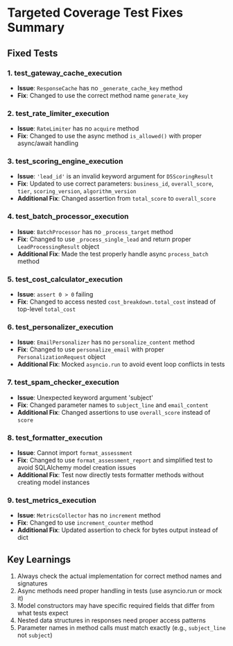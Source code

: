 # Targeted Coverage Test Fixes Summary

## Fixed Tests

### 1. test_gateway_cache_execution
- **Issue**: `ResponseCache` has no `_generate_cache_key` method
- **Fix**: Changed to use the correct method name `generate_key`

### 2. test_rate_limiter_execution
- **Issue**: `RateLimiter` has no `acquire` method
- **Fix**: Changed to use the async method `is_allowed()` with proper async/await handling

### 3. test_scoring_engine_execution
- **Issue**: `'lead_id'` is an invalid keyword argument for `D5ScoringResult`
- **Fix**: Updated to use correct parameters: `business_id`, `overall_score`, `tier`, `scoring_version`, `algorithm_version`
- **Additional Fix**: Changed assertion from `total_score` to `overall_score`

### 4. test_batch_processor_execution
- **Issue**: `BatchProcessor` has no `_process_target` method
- **Fix**: Changed to use `_process_single_lead` and return proper `LeadProcessingResult` object
- **Additional Fix**: Made the test properly handle async `process_batch` method

### 5. test_cost_calculator_execution
- **Issue**: `assert 0 > 0` failing
- **Fix**: Changed to access nested `cost_breakdown.total_cost` instead of top-level `total_cost`

### 6. test_personalizer_execution
- **Issue**: `EmailPersonalizer` has no `personalize_content` method
- **Fix**: Changed to use `personalize_email` with proper `PersonalizationRequest` object
- **Additional Fix**: Mocked `asyncio.run` to avoid event loop conflicts in tests

### 7. test_spam_checker_execution
- **Issue**: Unexpected keyword argument 'subject'
- **Fix**: Changed parameter names to `subject_line` and `email_content`
- **Additional Fix**: Changed assertions to use `overall_score` instead of `score`

### 8. test_formatter_execution
- **Issue**: Cannot import `format_assessment`
- **Fix**: Changed to use `format_assessment_report` and simplified test to avoid SQLAlchemy model creation issues
- **Additional Fix**: Test now directly tests formatter methods without creating model instances

### 9. test_metrics_execution
- **Issue**: `MetricsCollector` has no `increment` method
- **Fix**: Changed to use `increment_counter` method
- **Additional Fix**: Updated assertion to check for bytes output instead of dict

## Key Learnings

1. Always check the actual implementation for correct method names and signatures
2. Async methods need proper handling in tests (use asyncio.run or mock it)
3. Model constructors may have specific required fields that differ from what tests expect
4. Nested data structures in responses need proper access patterns
5. Parameter names in method calls must match exactly (e.g., `subject_line` not `subject`)